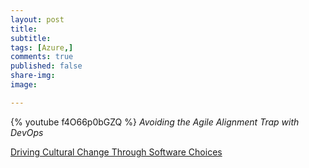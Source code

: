 ```yaml
---
layout: post
title: 
subtitle: 
tags: [Azure,]
comments: true
published: false
share-img: 
image: 

---
```



{% youtube f4O66p0bGZQ %}
*Avoiding the Agile Alignment Trap with DevOps*


[Driving Cultural Change Through Software Choices](https://skamille.medium.com/driving-cultural-change-through-software-choices-bf69d2db6539)